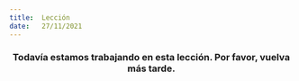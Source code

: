 ```yaml
---
title:  Lección
date:   27/11/2021
---
```


### <center>Todavía estamos trabajando en esta lección. Por favor, vuelva más tarde.</center>